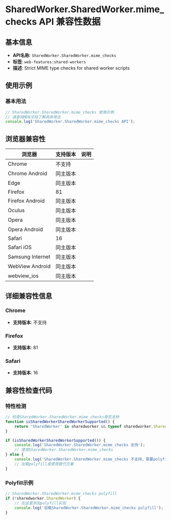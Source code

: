 # SharedWorker.SharedWorker.mime_checks API 兼容性数据

## 基本信息

- **API名称**: `SharedWorker.SharedWorker.mime_checks`
- **标签**: `web-features:shared-workers`
- **描述**: Strict MIME type checks for shared worker scripts

## 使用示例

### 基本用法

```javascript
// SharedWorker.SharedWorker.mime_checks 使用示例
// 请查阅MDN文档了解具体用法
console.log('SharedWorker.SharedWorker.mime_checks API');
```

## 浏览器兼容性

| 浏览器 | 支持版本 | 说明 |
|--------|----------|------|
| Chrome | 不支持 |  |
| Chrome Android | 同主版本 |  |
| Edge | 同主版本 |  |
| Firefox | 81 |  |
| Firefox Android | 同主版本 |  |
| Oculus | 同主版本 |  |
| Opera | 同主版本 |  |
| Opera Android | 同主版本 |  |
| Safari | 16 |  |
| Safari iOS | 同主版本 |  |
| Samsung Internet | 同主版本 |  |
| WebView Android | 同主版本 |  |
| webview_ios | 同主版本 |  |

## 详细兼容性信息

### Chrome

- **支持版本**: 不支持

### Firefox

- **支持版本**: 81

### Safari

- **支持版本**: 16

## 兼容性检查代码

### 特性检测

```javascript
// 检查SharedWorker.SharedWorker.mime_checks是否支持
function isSharedWorkerSharedWorkerSupported() {
    return 'SharedWorker' in sharedworker && typeof sharedworker.SharedWorker === 'function';
}

if (isSharedWorkerSharedWorkerSupported()) {
    console.log('SharedWorker.SharedWorker.mime_checks 支持');
    // 使用SharedWorker.SharedWorker.mime_checks
} else {
    console.log('SharedWorker.SharedWorker.mime_checks 不支持，需要polyfill');
    // 加载polyfill或使用替代方案
}
```

### Polyfill示例

```javascript
// SharedWorker.SharedWorker.mime_checks polyfill
if (!sharedworker.SharedWorker) {
    // 在这里添加polyfill实现
    console.log('加载SharedWorker.SharedWorker.mime_checks polyfill');
}
```

